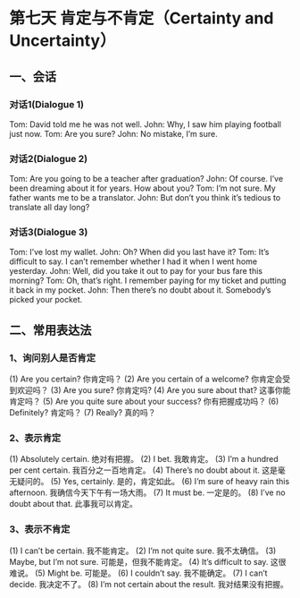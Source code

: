 # 第七天 肯定与不肯定（Certainty and Uncertainty）

## 一、会话

### 对话1(Dialogue 1)

Tom: David told me he was not well.
John: Why, I saw him playing football just now.
Tom: Are you sure?
John: No mistake, I’m sure.

### 对话2(Dialogue 2)

Tom: Are you going to be a teacher after graduation?
John: Of course. I’ve been dreaming about it for years. How about you?
Tom: I’m not sure. My father wants me to be a translator.
John: But don’t you think it’s tedious to translate all day long?

### 对话3(Dialogue 3)

Tom: I’ve lost my wallet.
John: Oh? When did you last have it?
Tom: It’s difficult to say. I can’t remember whether I had it when I went home yesterday.
John: Well, did you take it out to pay for your bus fare this morning?
Tom: Oh, that’s right. I remember paying for my ticket and putting it back in my pocket.
John: Then there’s no doubt about it. Somebody’s picked your pocket.

## 二、常用表达法

### 1、询问别人是否肯定

(1) Are you certain? 你肯定吗？
(2) Are you certain of a welcome? 你肯定会受到欢迎吗？
(3) Are you sure? 你肯定吗?
(4) Are you sure about that? 这事你能肯定吗？
(5) Are you quite sure about your success? 你有把握成功吗？
(6) Definitely? 肯定吗？
(7) Really? 真的吗？

### 2、表示肯定

(1) Absolutely certain. 绝对有把握。
(2) I bet. 我敢肯定。
(3) I’m a hundred per cent certain. 我百分之一百地肯定。
(4) There’s no doubt about it. 这是毫无疑问的。
(5) Yes, certainly. 是的，肯定如此。
(6) I’m sure of heavy rain this afternoon. 我确信今天下午有一场大雨。
(7) It must be. 一定是的。
(8) I’ve no doubt about that. 此事我可以肯定。

### 3、表示不肯定
(1) I can’t be certain. 我不能肯定。
(2) I’m not quite sure. 我不太确信。
(3) Maybe, but I’m not sure. 可能是，但我不能肯定。
(4) It’s difficult to say. 这很难说。
(5) Might be. 可能是。
(6) I couldn’t say. 我不能确定。
(7) I can’t decide. 我决定不了。
(8) I’m not certain about the result. 我对结果没有把握。

